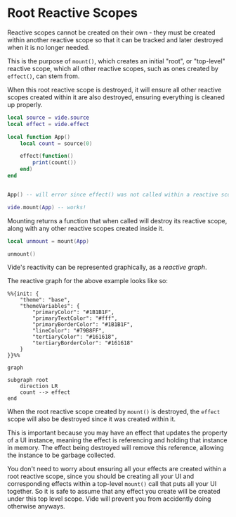 # Root Reactive Scopes

Reactive scopes cannot be created on their own - they must be created within
another reactive scope so that it can be tracked and later destroyed when it is
no longer needed.

This is the purpose of `mount()`, which creates an initial "root", or
"top-level" reactive scope, which all other reactive scopes, such as
ones created by `effect()`, can stem from.

When this root reactive scope is destroyed, it will ensure all other reactive
scopes created within it are also destroyed, ensuring everything is cleaned up
properly.

```lua
local source = vide.source
local effect = vide.effect

local function App()
    local count = source(0)

    effect(function()
        print(count())
    end)
end


App() -- will error since effect() was not called within a reactive scope

vide.mount(App) -- works!

```

Mounting returns a function that when called will destroy its reactive scope,
along with any other reactive scopes created inside it.

```lua
local unmount = mount(App)

unmount()
```

Vide's reactivity can be represented graphically, as a *reactive graph*.

The reactive graph for the above example looks like so:

```mermaid
%%{init: {
    "theme": "base",
    "themeVariables": {
        "primaryColor": "#1B1B1F",
        "primaryTextColor": "#fff",
        "primaryBorderColor": "#1B1B1F",
        "lineColor": "#79B8FF",
        "tertiaryColor": "#161618",
        "tertiaryBorderColor": "#161618"
    }
}}%%

graph

subgraph root
    direction LR
    count --> effect
end
```

When the root reactive scope created by `mount()` is destroyed, the `effect`
scope will also be destroyed since it was created within it.

This is important because you may have an effect that updates the property of a
UI instance, meaning the effect is referencing and holding that instance in
memory. The effect being destroyed will remove this reference, allowing the
instance to be garbage collected.

You don't need to worry about ensuring all your effects are created within a
root reactive scope, since you should be creating all your UI and corresponding
effects within a top-level `mount()` call that puts all your UI together. So it
is safe to assume that any effect you create will be created under this top
level scope. Vide will prevent you from accidently doing otherwise anyways.
